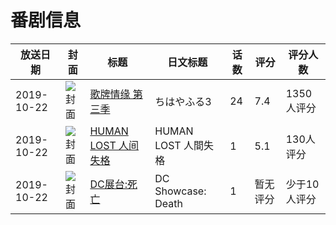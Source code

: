 # 番剧信息

|放送日期|封面|标题|日文标题|话数|评分|评分人数|
|---|---|---|---|---|---|---|
|2019-10-22|![封面](https://lain.bgm.tv/pic/cover/c/c2/65/238815_Vaf2J.jpg)|[歌牌情缘 第三季](https://bangumi.tv/subject/238815)|ちはやふる3|24|7.4|1350人评分|
|2019-10-22|![封面](https://lain.bgm.tv/pic/cover/c/97/40/278768_v0aok.jpg)|[HUMAN LOST 人间失格](https://bangumi.tv/subject/278768)|HUMAN LOST 人間失格|1|5.1|130人评分|
|2019-10-22|![封面](https://lain.bgm.tv/pic/cover/c/94/37/379660_SSo36.jpg)|[DC展台:死亡](https://bangumi.tv/subject/379660)|DC Showcase: Death|1|暂无评分|少于10人评分|
